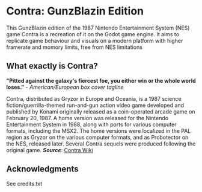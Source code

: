 # Contra: GunzBlazin Edition

This GunzBlazin edition of the 1987 Nintendo Entertainment System (NES) game Contra is a recreation of it on the Godot game engine. It aims to replicate game behaviour and visuals on a modern platform with higher framerate and momory limits, free from NES limitations

## What exactly is Contra?
**"Pitted against the galaxy's fiercest foe, you either win or the whole world loses."** - *American/European box cover tagline*

Contra, distributed as Gryzor in Europe and Oceania, is a 1987 science fiction/guerrilla-themed run-and-gun action video game developed and published by Konami originally released as a coin-operated arcade game on February 20, 1987. A home version was released for the Nintendo Entertainment System in 1988, along with ports for various computer formats, including the MSX2. The home versions were localized in the PAL region as Gryzor on the various computer formats, and as Probotector on the NES, released later. Several Contra sequels were produced following the original game.
***Source***: [Contra Wiki](https://contra.fandom.com/wiki/Contra_(video_game))

## Acknowledgments

See credits.txt
